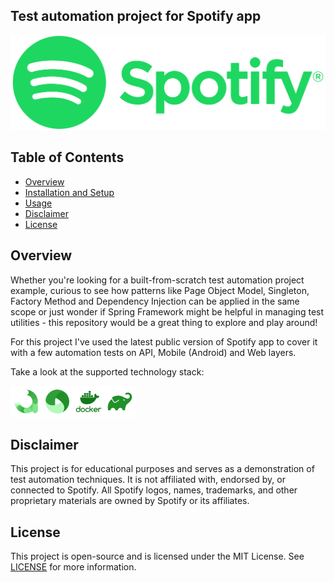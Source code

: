 ## Test automation project for Spotify app

<p align="center">
  <img src="media/Spotify_Logo_RGB_Green.png" alt="spotify-logo" width="600">
</p>

## Table of Contents
- [Overview](#overview)
- [Installation and Setup](#installation-and-setup)
- [Usage](#usage)
- [Disclaimer](#disclaimer)
- [License](#license)

## Overview
Whether you're looking for a built-from-scratch test automation project example, curious to see how patterns like Page Object Model, Singleton, Factory Method and Dependency Injection can be applied in the same scope or just wonder if Spring Framework might be helpful in managing test utilities - this repository would be a great thing to explore and play around! 

For this project I've used the latest public version of Spotify app to cover it with a few automation tests on API, Mobile (Android) and Web layers.

Take a look at the supported technology stack:

<img src="media/icons/allure.png" alt="allure-logo" width="50"><img src="media/icons/appium.png" alt="appium-logo" width="50"><img src="media/icons/docker.png" alt="docker-logo" width="50"><img src="media/icons/gradle.png" alt="gradle-logo" width="50">


## Disclaimer

This project is for educational purposes and serves as a demonstration of test automation techniques. It is not affiliated with, endorsed by, or connected to Spotify. All Spotify logos, names, trademarks, and other proprietary materials are owned by Spotify or its affiliates.

## License

This project is open-source and is licensed under the MIT License. See [LICENSE](./LICENSE) for more information.
